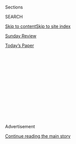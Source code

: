 <div id="app">

<div>

<div>

<div>

<div class="NYTAppHideMasthead css-1q2w90k e1suatyy0">

<div class="section css-ui9rw0 e1suatyy2">

<div class="css-eph4ug er09x8g0">

<div class="css-6n7j50">

</div>

<span class="css-1dv1kvn">Sections</span>

<div class="css-10488qs">

<span class="css-1dv1kvn">SEARCH</span>

</div>

[Skip to content](#site-content)[Skip to site index](#site-index)

</div>

<div id="masthead-section-label" class="css-1wr3we4 eaxe0e00">

[Sunday Review](https://www.nytimes.com/section/opinion/sunday)

</div>

<div class="css-10698na e1huz5gh0">

</div>

</div>

<div id="masthead-bar-one" class="section hasLinks css-15hmgas e1csuq9d3">

<div class="css-uqyvli e1csuq9d0">

</div>

<div class="css-1uqjmks e1csuq9d1">

</div>

<div class="css-9e9ivx">

[](https://myaccount.nytimes.com/auth/login?response_type=cookie&client_id=vi)

</div>

<div class="css-1bvtpon e1csuq9d2">

[Today’s Paper](https://www.nytimes.com/section/todayspaper)

</div>

</div>

</div>

</div>

<div data-aria-hidden="false">

<div id="site-content" role="main">

<div>

<div class="css-1aor85t" style="opacity:0.000000001;z-index:-1;visibility:hidden">

<div class="css-1hqnpie">

<div class="css-epjblv">

<span class="css-17xtcya">[Sunday
Review](/section/opinion/sunday)</span><span class="css-x15j1o">|</span><span class="css-fwqvlz">The
Soul-Crushing Student Essay</span>

</div>

<div class="css-k008qs">

<div class="css-1iwv8en">

<span class="css-18z7m18"></span>

<div>

</div>

</div>

<span class="css-1n6z4y">https://nyti.ms/2F3pPI5</span>

<div class="css-1705lsu">

<div class="css-4xjgmj">

<div class="css-4skfbu" role="toolbar" data-aria-label="Social Media Share buttons, Save button, and Comments Panel with current comment count" data-testid="share-tools">

  - 
  - 
  - 
  - 
    
    <div class="css-6n7j50">
    
    </div>

  - 

</div>

</div>

</div>

</div>

</div>

</div>

<div id="NYT_TOP_BANNER_REGION" class="css-13pd83m">

</div>

<div id="top-wrapper" class="css-1sy8kpn">

<div id="top-slug" class="css-l9onyx">

Advertisement

</div>

[Continue reading the main story](#after-top)

<div class="ad top-wrapper" style="text-align:center;height:100%;display:block;min-height:250px">

<div id="top" class="place-ad" data-position="top" data-size-key="top">

</div>

</div>

<div id="after-top">

</div>

</div>

<div id="sponsor-wrapper" class="css-1hyfx7x">

<div id="sponsor-slug" class="css-19vbshk">

Supported by

</div>

[Continue reading the main story](#after-sponsor)

<div id="sponsor" class="ad sponsor-wrapper" style="text-align:center;height:100%;display:block">

</div>

<div id="after-sponsor">

</div>

</div>

<div class="css-v5btjw etb61u70">

<div class="css-v05ibm etb61u71">

[Opinion](/section/opinion)

</div>

</div>

[On Campus](/column/on-campus "On Campus")

<div class="css-1vkm6nb ehdk2mb0">

# The Soul-Crushing Student Essay

</div>

<div class="css-xt80pu e12qa4dv0">

<div class="css-18e8msd">

<div class="css-vp77d3 epjyd6m0">

<div class="css-1baulvz">

By <span class="css-1baulvz last-byline" itemprop="name">Scott
Korb</span>

<div class="css-8atqhb">

Mr. Korb teaches writing to first-year college students.

</div>

</div>

</div>

  - April 21, 2018

  - 
    
    <div class="css-4xjgmj">
    
    <div class="css-d8bdto" role="toolbar" data-aria-label="Social Media Share buttons, Save button, and Comments Panel with current comment count" data-testid="share-tools">
    
      - 
      - 
      - 
      - 
        
        <div class="css-6n7j50">
        
        </div>
    
      - 
    
    </div>
    
    </div>

</div>

</div>

<div class="css-79elbk" data-testid="photoviewer-wrapper">

<div class="css-z3e15g" data-testid="photoviewer-wrapper-hidden">

</div>

<div class="css-1a48zt4 ehw59r15" data-testid="photoviewer-children">

![<span class="css-cnj6d5 e1z0qqy90" itemprop="copyrightHolder"><span class="css-1ly73wi e1tej78p0">Credit...</span><span><span>Thomas
Paterson</span></span></span>](https://static01.nyt.com/images/2018/04/23/opinion/23Korb/23Korb-articleLarge.jpg?quality=75&auto=webp&disable=upscale)

</div>

</div>

<div class="section meteredContent css-1r7ky0e" name="articleBody" itemprop="articleBody">

<div class="css-1fanzo5 StoryBodyCompanionColumn">

<div class="css-53u6y8">

Last August, as college started up again, I hadn’t quite finished my
beach read, William Finnegan’s “Barbarian Days: A Surfing Life,” so I
brought it to my freshman writing class. I tried reading a few passages
aloud to break the ice. I thought my students might relate to one in
which the writer first wonders about turning his surfing experiences
into something worth reading:

“Our queer devotions, frustrations, little triumphs, and large
peculiarities, plus a few waterfront characters, plus photos, could
probably keep a blog burbling along.”

“What do you make of that?” I asked. “Large peculiarities — what do you
suppose he means?”

Crickets.

Sand I’d smuggled back from California slid from between the pages to my
desk.

Maybe they were wondering what a blog was.

We expect college freshmen to feel at least as comfortable with
self-expression as the burbling bloggers and writers of yesteryear.
Something beyond stylized selfies must populate their social media
streams, after all.

But every year I find that getting them to admit to feeling devoted or
frustrated, to being peculiar in any way (much less in a large way),
verges on impossible. And as someone who has read thousands of student
essays over the past 10 years, few things are more dispiriting — and as
the pages mount, soul-crushing — than those written by 18-year-olds who
can’t see themselves as peculiar.

</div>

</div>

<div class="css-1fanzo5 StoryBodyCompanionColumn">

<div class="css-53u6y8">

But why can’t they?

One reason reveals itself when someone finally asks the clarifying
question: “Do you mean we can write with the word ‘I’?”

The class looks up in wonder. This happens every semester.

Somewhere along the way, these young people were told by teachers that
who they are in their writing ought to be divorced from who they are on
their phones, or as the writer Grace Paley may have said, with their
families and on their streets. They know a private “I” who experiences
devotion and frustration. I see them text in class and talk and laugh
and sometimes cry in the halls. They wear band T-shirts, often from my
era, so I assume they have taste. I watch them read.

But no matter who they are in private, when I first encounter their
writing, they use only the public passive voice: The text was read. The
test was taken.

It’s never: I read the text. I took the test. And it is never ever: I
loved the text with queer devotion\!

</div>

</div>

<div class="css-1fanzo5 StoryBodyCompanionColumn">

<div class="css-53u6y8">

It’s true that a student’s writing style isn’t everything and that much
of what we call good writing cannot be taught. (Bad writing apparently
has been.) One can be devoted to something — a band from the ’90s,
surfing, YHWH— without being able to put that devotion into words.

But my experience with students has me worried that years of “texts
being read” and “tests being taken” have created the sense in them that
whatever they’re devoted to doesn’t matter much to the rest of us — so
long as they know the answers to our questions, so long as they pass the
test. Writing so passively and with what they’ve been taught is
appropriate and “objective” distance from topics they often seem
disinterested in, these young people signal to me that they’re still
waiting for something important or real to happen to them.

Perhaps they feel that only someone who has lived through something
momentous — like the teenagers who survived the Parkland, Fla., shooting
— has earned the right to be heard. It’s hard to imagine any of those
young activists writing, “The rally was held because Congress was
lobbied and guns were purchased.”

But what about those queer devotions and frustrations, experiences and
ideas that have stirred an individual heart into peculiarity?

A decade teaching young writers has taught me a great deal. First, we
need to value more the complete and complex lives of young people: where
they come from, how they express themselves. They have already lived
lives worthy of our attention and appreciation.

Second, we need to encourage young people to take seriously those lives
they’ve lived, even as they come to understand — often through schooling
and just as often not — that there’s a whole lot more we’ll expect of
them. Through this, we can help them learn to expect more of themselves,
too.

Some lines from the great writer John McPhee have helped me consolidate
these lessons over the years. [Reflecting in The New Yorker
in 2011](https://www.newyorker.com/magazine/2011/11/14/progression), he
wrote: “I once made a list of all the pieces I had written in maybe 20
or 30 years, and then put a check mark beside each one whose subject
related to things I had been interested in before I went to college. I
checked off more than 90 percent.”

</div>

</div>

<div class="css-1fanzo5 StoryBodyCompanionColumn">

<div class="css-53u6y8">

I always tell my students that I find these lines heartening. As a
writer, I’ve spent more than 20 years reckoning with the joys and
tragedies, the shame and grief, commitments to sports and study, of my
own pre-college years. A good deal of my writing continues to take me to
northern Florida where, when I was young, my father was killed by a
drunken driver; the stories I continue to uncover there — about justice
and race and addiction — begin with me at 5 and continue through my
adolescence into this adult life.

Mr. McPhee, and Mr. Finnegan, too — who at 13, [he
writes](https://www.newyorker.com/magazine/2015/06/01/off-diamond-head-finnegan),
found in the obliterative sea that “the frontiers of the thinkable were
quietly, fitfully edging back” — tell me that there’s no good reason for
me ever to stop going to Florida and attending to what happened there.

At the start of this semester, I read some passages from Barry Lopez’s
wintry classic [“Arctic
Dreams.”](https://books.google.com/books?id=Y-WxJYMD5HsC&pg=PT11&lpg=PT11&dq=%22It+is+as+subtle+in+its+expression+as+turns+of+the+mind%22&source=bl&ots=E13jUzsHZm&sig=TuD6gkf-AeDo_R4d0fwtYDYSVxo&hl=en&sa=X&ved=0ahUKEwiC5KOQ1bfaAhULd98KHb32CtwQ6AEIKjAB#v=onepage&q=%22It%20is%20as%20subtle%20in%20its%20expression%20as%20turns%20of%20the%20mind%22&f=false)
The descriptions are incomparable, even as the setting itself remains
ineffable: “The physical landscape is baffling in its ability to
transcend whatever we would make of it. It is as subtle in its
expression as turns of the mind, and larger than our grasp; and yet it
is still knowable.”

This has been the lesson for my students this term. Look around at what
baffles you; look in at your peculiar self and how your own frontiers
continue to edge back. Don’t worry, you’ll never fully grasp how the
world transcends you and your ability to describe it. I surely don’t,
and I’m 41\! But don’t forget: You’ve been trying to understand and
triumph in the world for as long as you can remember, even as a kid. Now
go and write.

</div>

</div>

</div>

<div>

</div>

<div>

</div>

<div>

</div>

<div>

<div id="bottom-wrapper" class="css-1ede5it">

<div id="bottom-slug" class="css-l9onyx">

Advertisement

</div>

[Continue reading the main story](#after-bottom)

<div id="bottom" class="ad bottom-wrapper" style="text-align:center;height:100%;display:block;min-height:90px">

</div>

<div id="after-bottom">

</div>

</div>

</div>

</div>

</div>

## Site Index

<div>

</div>

## Site Information Navigation

  - [© <span>2020</span> <span>The New York Times
    Company</span>](https://help.nytimes.com/hc/en-us/articles/115014792127-Copyright-notice)

<!-- end list -->

  - [NYTCo](https://www.nytco.com/)
  - [Contact
    Us](https://help.nytimes.com/hc/en-us/articles/115015385887-Contact-Us)
  - [Work with us](https://www.nytco.com/careers/)
  - [Advertise](https://nytmediakit.com/)
  - [T Brand Studio](http://www.tbrandstudio.com/)
  - [Your Ad
    Choices](https://www.nytimes.com/privacy/cookie-policy#how-do-i-manage-trackers)
  - [Privacy](https://www.nytimes.com/privacy)
  - [Terms of
    Service](https://help.nytimes.com/hc/en-us/articles/115014893428-Terms-of-service)
  - [Terms of
    Sale](https://help.nytimes.com/hc/en-us/articles/115014893968-Terms-of-sale)
  - [Site Map](https://spiderbites.nytimes.com)
  - [Help](https://help.nytimes.com/hc/en-us)
  - [Subscriptions](https://www.nytimes.com/subscription?campaignId=37WXW)

</div>

</div>

</div>

</div>
